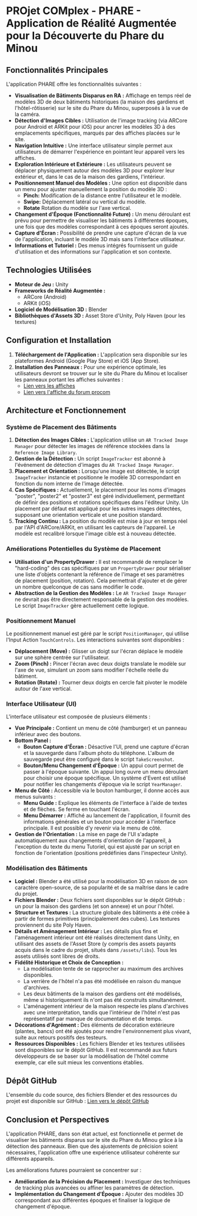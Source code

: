 # PROjet COMplex - PHARE - Application de Réalité Augmentée pour la Découverte du Phare du Minou

## Fonctionnalités Principales

L'application PHARE offre les fonctionnalités suivantes :

* **Visualisation de Bâtiments Disparus en RA :** Affichage en temps réel de modèles 3D de deux bâtiments historiques (la maison des gardiens et l'hôtel-rôtisserie) sur le site du Phare du Minou, superposés à la vue de la caméra.
* **Détection d'Images Cibles :** Utilisation de l'image tracking (via ARCore pour Android et ARKit pour iOS) pour ancrer les modèles 3D à des emplacements spécifiques, marqués par des affiches placées sur le site.
* **Navigation Intuitive :** Une interface utilisateur simple permet aux utilisateurs de démarrer l'expérience en pointant leur appareil vers les affiches.
* **Exploration Intérieure et Extérieure :** Les utilisateurs peuvent se déplacer physiquement autour des modèles 3D pour explorer leur extérieur et, dans le cas de la maison des gardiens, l'intérieur.
* **Positionnement Manuel des Modèles :** Une option est disponible dans un menu pour ajuster manuellement la position du modèle 3D :
    * **Pinch:** Modification de la distance entre l'utilisateur et le modèle.
    * **Swipe:** Déplacement latéral ou vertical du modèle.
    * **Rotate** Rotation du modèle sur l'axe vertical.
* **Changement d'Époque (Fonctionnalité Future) :** Un menu déroulant est prévu pour permettre de visualiser les bâtiments à différentes époques, une fois que des modèles correspondant à ces époques seront ajoutés.
* **Capture d'Écran :** Possibilité de prendre une capture d'écran de la vue de l'application, incluant le modèle 3D mais sans l'interface utilisateur.
* **Informations et Tutoriel :** Des menus intégrés fournissent un guide d'utilisation et des informations sur l'application et son contexte.

## Technologies Utilisées

* **Moteur de Jeu :** Unity
* **Frameworks de Réalité Augmentée :**
    * ARCore (Android)
    * ARKit (iOS)
* **Logiciel de Modélisation 3D :** Blender
* **Bibliothèques d'Assets 3D :** Asset Store d'Unity, Poly Haven (pour les textures)

## Configuration et Installation

1.  **Téléchargement de l'Application :** L'application sera disponible sur les plateformes Android (Google Play Store) et iOS (App Store).
2.  **Installation des Panneaux :** Pour une expérience optimale, les utilisateurs devront se trouver sur le site du Phare du Minou et localiser les panneaux portant les affiches suivantes :
    * [Lien vers les affiches](https://www.canva.com/design/DAGe4W8vo68/lpLA7YCG3oI7WU7NtBapUg/edit?utm_content=DAGe4W8vo68&utm_campaign=designshare&utm_medium=link2&utm_source=sharebutton)
    * [Lien vers l'affiche du forum procom](https://www.canva.com/design/DAGg3cCzR2k/TegiRnCfnJMhhXS3q2XCbQ/edit?utm_content=DAGg3cCzR2k&utm_campaign=designshare&utm_medium=link2&utm_source=sharebutton)

## Architecture et Fonctionnement

### Système de Placement des Bâtiments

1.  **Détection des Images Cibles :** L'application utilise un `AR Tracked Image Manager` pour détecter les images de référence stockées dans la `Reference Image Library`.
2.  **Gestion de la Détection :** Un script `ImageTracker` est abonné à l'événement de détection d'images du `AR Tracked Image Manager`.
3.  **Placement et Orientation :** Lorsqu'une image est détectée, le script `ImageTracker` instancie et positionne le modèle 3D correspondant en fonction du nom interne de l'image détectée.
4.  **Cas Spécifiques :** Actuellement, le placement pour les noms d'images "poster", "poster2" et "poster3" est géré individuellement, permettant de définir des positions et rotations spécifiques dans l'éditeur Unity. Un placement par défaut est appliqué pour les autres images détectées, supposant une orientation verticale et une position standard.
5.  **Tracking Continu :** La position du modèle est mise à jour en temps réel par l'API d'ARCore/ARKit, en utilisant les capteurs de l'appareil. Le modèle est recalibré lorsque l'image cible est à nouveau détectée.

### Améliorations Potentielles du Système de Placement

* **Utilisation d'un PropertyDrawer :** Il est recommandé de remplacer le "hard-coding" des cas spécifiques par un `PropertyDrawer` pour sérialiser une liste d'objets contenant la référence de l'image et ses paramètres de placement (position, rotation). Cela permettrait d'ajouter et de gérer un nombre quelconque de cas sans modifier le code.
* **Abstraction de la Gestion des Modèles :** Le `AR Tracked Image Manager` ne devrait pas être directement responsable de la gestion des modèles. Le script `ImageTracker` gère actuellement cette logique.

### Positionnement Manuel

Le positionnement manuel est géré par le script `PositionManager`, qui utilise l'Input Action `TouchControls`. Les interactions suivantes sont disponibles :

* **Déplacement (Move) :** Glisser un doigt sur l'écran déplace le modèle sur une sphère centrée sur l'utilisateur.
* **Zoom (Pinch) :** Pincer l'écran avec deux doigts translate le modèle sur l'axe de vue, simulant un zoom sans modifier l'échelle réelle du bâtiment.
* **Rotation (Rotate) :** Tourner deux doigts en cercle fait pivoter le modèle autour de l'axe vertical.

### Interface Utilisateur (UI)

L'interface utilisateur est composée de plusieurs éléments :

* **Vue Principale :** Contient un menu de côté (hamburger) et un panneau inférieur avec des boutons.
* **Bottom Panel :**
    * **Bouton Capture d'Écran :** Désactive l'UI, prend une capture d'écran et la sauvegarde dans l'album photo du téléphone. L'album de sauvegarde peut être configuré dans le script `TakeScreenshot`.
    * **Bouton/Menu Changement d'Époque :** Un appui court permet de passer à l'époque suivante. Un appui long ouvre un menu déroulant pour choisir une époque spécifique. Un système d'Event est utilisé pour notifier les changements d'époque via le script `YearManager`.
* **Menu de Côté :** Accessible via le bouton hamburger, il donne accès aux menus suivants :
    * **Menu Guide :** Explique les éléments de l'interface à l'aide de textes et de flèches. Se ferme en touchant l'écran.
    * **Menu Démarrer :** Affiché au lancement de l'application, il fournit des informations générales et un bouton pour accéder à l'interface principale. Il est possible d'y revenir via le menu de côté.
* **Gestion de l'Orientation :** La mise en page de l'UI s'adapte automatiquement aux changements d'orientation de l'appareil, à l'exception du texte du menu Tutoriel, qui est ajusté par un script en fonction de l'orientation (positions prédéfinies dans l'inspecteur Unity).

### Modélisation des Bâtiments

* **Logiciel :** Blender a été utilisé pour la modélisation 3D en raison de son caractère open-source, de sa popularité et de sa maîtrise dans le cadre du projet.
* **Fichiers Blender :** Deux fichiers sont disponibles sur le dépôt GitHub : un pour la maison des gardiens (et son annexe) et un pour l'hôtel.
* **Structure et Textures :** La structure globale des bâtiments a été créée à partir de formes primitives (principalement des cubes). Les textures proviennent du site Poly Haven.
* **Détails et Aménagement Intérieur :** Les détails plus fins et l'aménagement intérieur ont été réalisés directement dans Unity, en utilisant des assets de l'Asset Store (y compris des assets payants acquis dans le cadre du projet, situés dans `/assets/libs`). Tous les assets utilisés sont libres de droits.
* **Fidélité Historique et Choix de Conception :**
    * La modélisation tente de se rapprocher au maximum des archives disponibles.
    * La verrière de l'hôtel n'a pas été modélisée en raison du manque d'archives.
    * Les deux bâtiments de la maison des gardiens ont été modélisés, même si historiquement ils n'ont pas été construits simultanément.
    * L'aménagement intérieur de la maison respecte les plans d'archives avec une interprétation, tandis que l'intérieur de l'hôtel n'est pas représentatif par manque de documentation et de temps.
* **Décorations d'Agrément :** Des éléments de décoration extérieure (plantes, bancs) ont été ajoutés pour rendre l'environnement plus vivant, suite aux retours positifs des testeurs.
* **Ressources Disponibles :** Les fichiers Blender et les textures utilisées sont disponibles sur le dépôt GitHub. Il est recommandé aux futurs développeurs de se baser sur la modélisation de l'hôtel comme exemple, car elle suit mieux les conventions établies.

## Dépôt GitHub

L'ensemble du code source, des fichiers Blender et des ressources du projet est disponible sur GitHub : [Lien vers le dépôt GitHub](https://github.com/DrakK768/Procom-PHARE)

## Conclusion et Perspectives

L'application PHARE, dans son état actuel, est fonctionnelle et permet de visualiser les bâtiments disparus sur le site du Phare du Minou grâce à la détection des panneaux. Bien que des ajustements de précision soient nécessaires, l'application offre une expérience utilisateur cohérente sur différents appareils.

Les améliorations futures pourraient se concentrer sur :

* **Amélioration de la Précision du Placement :** Investiguer des techniques de tracking plus avancées ou affiner les paramètres de détection.
* **Implémentation du Changement d'Époque :** Ajouter des modèles 3D correspondant aux différentes époques et finaliser la logique de changement d'époque.

